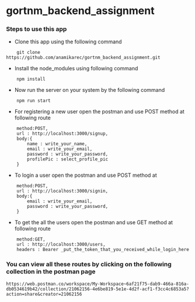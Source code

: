 # gortnm_backend_assignment
### Steps to use this app
- Clone this app using the following command
```
    git clone https://github.com/anamikarec/gortnm_backend_assignment.git
```
- Install the node_modules using following command
```
    npm install
```
- Now run the server on your system by the following command
```
    npm run start
```
- For registering a new user open the postman and use POST method at following route
```
    method:POST,
    url : http://localhost:3000/signup,
    body:{
        name : write_your_name,
        email : write_your_email,
        password : write_your_password,
        profilePic : select_profile_pic
    }
```
- To login a user open the postman and use POST method at
```
    method:POST,
    url : http://localhost:3000/signin,
    body:{
        email : write_your_email,
        password : write_your_password,
    }
```
- To get the all the users open the postman and use GET method at following route
```
    method:GET,
    url : http://localhost:3000/users,
    headers : Bearer _put_the_token_that_you_received_while_login_here
```

### You can view all these routes by clicking on the following collection in the postman page
    https://web.postman.co/workspace/My-Workspace~6af21f75-dab9-466a-816a-db0534619b42/collection/21062156-4e6be819-5e1e-4d2f-acf1-f3cc4c6853a5?action=share&creator=21062156



